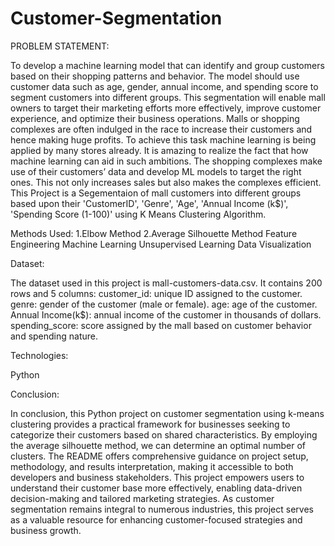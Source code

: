 # Customer-Segmentation
PROBLEM STATEMENT:

To develop a machine learning model that can identify and group customers based on their shopping patterns and behavior. The model should use customer data such as age, gender, annual income, and spending score to segment customers into different groups. This segmentation will enable mall owners to target their marketing efforts more effectively, improve customer experience, and optimize their business operations.
Malls or shopping complexes are often indulged in the race to increase their customers and hence making huge profits. To achieve this task machine learning is being applied by many stores already. It is amazing to realize the fact that how machine learning can aid in such ambitions. The shopping complexes make use of their customers’ data and develop ML models to target the right ones. This not only increases sales but also makes the complexes efficient.
This Project is a Segementaion of mall customers into different groups based upon their 'CustomerID',	'Genre',	'Age',	'Annual Income (k$)',	'Spending Score (1-100)' using K Means Clustering Algorithm.

Methods Used:
1.Elbow Method
2.Average Silhouette Method
Feature Engineering
Machine Learning
Unsupervised Learning
Data Visualization

Dataset:

The dataset used in this project is mall-customers-data.csv. It contains 200 rows and 5 columns:
customer_id: unique ID assigned to the customer.
genre: gender of the customer (male or female).
age: age of the customer.
Annual Income(k$): annual income of the customer in thousands of dollars.
spending_score: score assigned by the mall based on customer behavior and spending nature.

Technologies:

Python

Conclusion:

In conclusion, this Python project on customer segmentation using k-means clustering provides a practical framework for businesses seeking to categorize their customers based on shared characteristics. By employing the average silhouette method, we can determine an optimal number of clusters. The README offers comprehensive guidance on project setup, methodology, and results interpretation, making it accessible to both developers and business stakeholders. This project empowers users to understand their customer base more effectively, enabling data-driven decision-making and tailored marketing strategies. As customer segmentation remains integral to numerous industries, this project serves as a valuable resource for enhancing customer-focused strategies and business growth.
